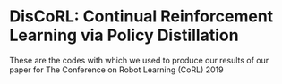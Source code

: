 # DisCoRL: Continual Reinforcement Learning via Policy Distillation

These are the codes with which we used to produce our results of our paper for The Conference on Robot Learning (CoRL) 2019